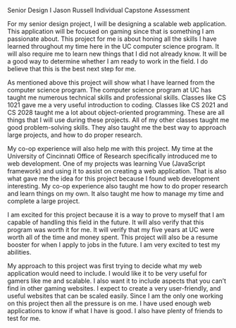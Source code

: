 Senior Design I 
Jason Russell 
Individual Capstone Assessment 

For my senior design project, I will be designing a scalable web application. This application will be focused on gaming since that is something I am passionate about. This project for me is about honing all the skills I have learned throughout my time here in the UC computer science program. It will also require me to learn new things that I did not already know. It will be a good way to determine whether I am ready to work in the field. I do believe that this is the best next step for me. 

As mentioned above this project will show what I have learned from the computer science program. The computer science program at UC has taught me numerous technical skills and professional skills. Classes like CS 1021 gave me a very useful introduction to coding. Classes like CS 2021 and CS 2028 taught me a lot about object-oriented programming. These are all things that I will use during these projects. All of my other classes taught me good problem-solving skills. They also taught me the best way to approach large projects, and how to do proper research. 

My co-op experience will also help me with this project. My time at the University of Cincinnati Office of Research specifically introduced me to web development. One of my projects was learning Vue (JavaScript framework) and using it to assist on creating a web application. That is also what gave me the idea for this project because I found web development interesting. My co-op experience also taught me how to do proper research and learn things on my own. It also taught me how to manage my time and complete a large project.

I am excited for this project because it is a way to prove to myself that I am capable of handling this field in the future. It will also verify that this program was worth it for me. It will verify that my five years at UC were worth all of the time and money spent. This project will also be a resume booster for when I apply to jobs in the future. I am very excited to test my abilities. 

My approach to this project was first trying to decide what my web application would need to include. I would like it to be very useful for gamers like me and scalable. I also want it to include aspects that you can’t find in other gaming websites. I expect to create a very user-friendly, and useful websites that can be scaled easily. Since I am the only one working on this project then all the pressure is on me. I have used enough web applications to know if what I have is good. I also have plenty of friends to test for me. 

